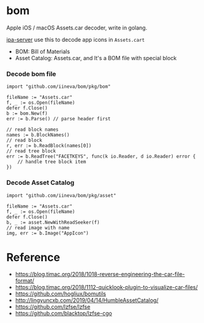 # bom

Apple iOS / macOS Assets.car decoder, write in golang.

[ipa-server](https://github.com/iineva/ipa-server) use this to decode app icons in `Assets.cart`

- BOM: Bill of Materials
- Asset Catalog: Assets.car, and It's a BOM file with special block

### Decode bom file

```golang
import "github.com/iineva/bom/pkg/bom"

fileName := "Assets.car"
f, _ := os.Open(fileName)
defer f.Close()
b := bom.New(f)
err := b.Parse() // parse header first

// read block names
names := b.BlockNames()
// read block
r, err := b.ReadBlock(names[0])
// read tree block
err := b.ReadTree("FACETKEYS", func(k io.Reader, d io.Reader) error {
    // handle tree block item
})
```

### Decode Asset Catalog

```golang
import "github.com/iineva/bom/pkg/asset"

fileName := "Assets.car"
f, _ := os.Open(fileName)
defer f.Close()
b, _ := asset.NewWithReadSeeker(f)
// read image with name
img, err := b.Image("AppIcon")
```

# Reference

- <https://blog.timac.org/2018/1018-reverse-engineering-the-car-file-format/>
- <https://blog.timac.org/2018/1112-quicklook-plugin-to-visualize-car-files/>
- <https://github.com/hogliux/bomutils>
- <http://lingyuncxb.com/2019/04/14/HumbleAssetCatalog/>
- <https://github.com/lzfse/lzfse>
- <https://github.com/blacktop/lzfse-cgo>
